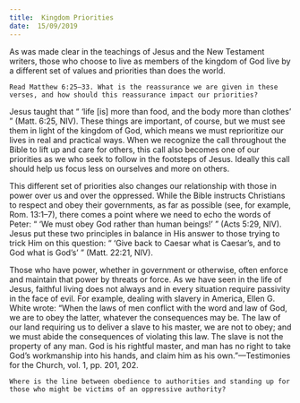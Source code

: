 ```yaml
---
title:  Kingdom Priorities
date:  15/09/2019
---
```


As was made clear in the teachings of Jesus and the New Testament writers, those who choose to live as members of the kingdom of God live by a different set of values and priorities than does the world.

`Read Matthew 6:25–33. What is the reassurance we are given in these verses, and how should this reassurance impact our priorities?`

Jesus taught that “ ‘life [is] more than food, and the body more than clothes’ ” (Matt. 6:25, NIV). These things are important, of course, but we must see them in light of the kingdom of God, which means we must reprioritize our lives in real and practical ways. When we recognize the call throughout the Bible to lift up and care for others, this call also becomes one of our priorities as we who seek to follow in the footsteps of Jesus. Ideally this call should help us focus less on ourselves and more on others.

This different set of priorities also changes our relationship with those in power over us and over the oppressed. While the Bible instructs Christians to respect and obey their governments, as far as possible (see, for example, Rom. 13:1–7), there comes a point where we need to echo the words of Peter: “ ‘We must obey God rather than human beings!’ ” (Acts 5:29, NIV). Jesus put these two principles in balance in His answer to those trying to trick Him on this question: “ ‘Give back to Caesar what is Caesar’s, and to God what is God’s’ ” (Matt. 22:21, NIV).

Those who have power, whether in government or otherwise, often enforce and maintain that power by threats or force. As we have seen in the life of Jesus, faithful living does not always and in every situation require passivity in the face of evil. For example, dealing with slavery in America, Ellen G. White wrote: “When the laws of men conflict with the word and law of God, we are to obey the latter, whatever the consequences may be. The law of our land requiring us to deliver a slave to his master, we are not to obey; and we must abide the consequences of violating this law. The slave is not the property of any man. God is his rightful master, and man has no right to take God’s workmanship into his hands, and claim him as his own.”—Testimonies for the Church, vol. 1, pp. 201, 202.

`Where is the line between obedience to authorities and standing up for those who might be victims of an oppressive authority?`
